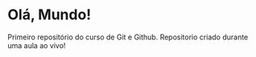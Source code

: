 # Olá, Mundo!
 Primeiro repositório do curso de Git e Github.
 Repositorio criado durante uma aula ao vivo!

